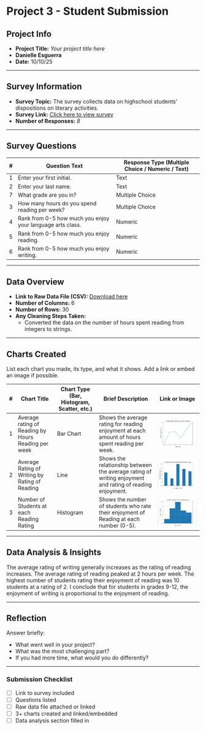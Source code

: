 # Project 3 -  Student Submission

## Project Info
- **Project Title:** _Your project title here_
- **Danielle Esguerra**
- **Date:** 10/10/25
---

## Survey Information
- **Survey Topic:** The survey collects data on highschool students' dispositions on literary activities.
- **Survey Link:** [Click here to view survey](https://docs.google.com/forms/d/e/1FAIpQLSdTG-fr6s7u128tkAFk86fPvy_XaWQVV-gfCGmtYg-dPadA0g/viewform?usp=header)
- **Number of Responses:** _8_

---

## Survey Questions
| # | Question Text | Response Type (Multiple Choice / Numeric / Text) |
|---|---------------|-------------------------------------------------|
| 1 | Enter your first initial. | Text |
| 2 | Enter your last name. | Text |
| 7 | What grade are you in? | Multiple Choice |
| 3 | How many hours do you spend reading per week? | Multiple Choice |
| 4 | Rank from 0-5 how much you enjoy your language arts class. | Numeric |
| 5 | Rank from 0-5 how much you enjoy reading. | Numeric |
| 6 | Rank from 0-5 how much you enjoy writing. | Numeric |

---

## Data Overview
- **Link to Raw Data File (CSV):** [Download here](https://github.com/Penn-Computer-Science/project-3-data-analysis-desguerra728-dotcom/blob/main/data.csv)
- **Number of Columns:** 6
- **Number of Rows:** 30
- **Any Cleaning Steps Taken:**
  - Converted the data on the number of hours spent reading from integers to strings.
---

## Charts Created
List each chart you made, its type, and what it shows. Add a link or embed an image if possible.

| # | Chart Title | Chart Type (Bar, Histogram, Scatter, etc.) | Brief Description | Link or Image |
|---|-------------|-------------------------------------------|-------------------|---------------|
| 1 | Average rating of Reading by Hours Reading per week | Bar Chart | Shows the average rating for reading enjoyment at each amount of hours spent reading per week. | ![Chart 1](https://github.com/Penn-Computer-Science/project-3-data-analysis-desguerra728-dotcom/blob/main/.github/charts/Average%20Rating%20of%20Reading%20by%20Hours%20Reading%20per%20Week.png) |
| 2 | Average Rating of Writing by Rating of Reading | Line | Shows the relationship between the average rating of writing enjoyment and rating of reading enjoyment. | ![Chart 2](https://github.com/Penn-Computer-Science/project-3-data-analysis-desguerra728-dotcom/blob/main/.github/charts/Average%20Rating%20of%20Writing%20by%20Rating%20of%20Reading.png) |
| 3 | Number of Students at each Reading Rating | Histogram | Shows the number of students who rate their enjoyment of Reading at each number (0-5). | ![Chart 3](https://github.com/Penn-Computer-Science/project-3-data-analysis-desguerra728-dotcom/blob/main/.github/charts/Number%20of%20Students%20at%20each%20Reading%20Rating.png) |

---

## Data Analysis & Insights
The average rating of writing generally increases as the rating of reading increases. The average rating of reading peaked at 2 hours per week. The highest number of students rating their enjoyment of reading was 10 students at a rating of 2. I conclude that for students in grades 9-12, the enjoyment of writing is proportional to the enjoyment of reading.

---

## Reflection
Answer briefly:
- What went well in your project?
- What was the most challenging part?
- If you had more time, what would you do differently?

---

### Submission Checklist
- [ ] Link to survey included
- [ ] Questions listed
- [ ] Raw data file attached or linked
- [ ] 3+ charts created and linked/embedded
- [ ] Data analysis section filled in
